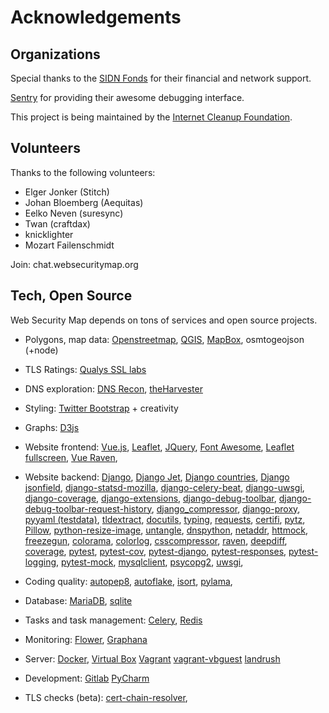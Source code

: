 # Acknowledgements

## Organizations
Special thanks to the [SIDN Fonds](https://www.sidnfonds.nl/) for their financial and network support.

[Sentry](https://sentry.io) for providing their awesome debugging interface.

This project is being maintained by the [Internet Cleanup Foundation](https://internetcleanup.foundation).

## Volunteers
Thanks to the following volunteers:
- Elger Jonker (Stitch)
- Johan Bloemberg (Aequitas)
- Eelko Neven (suresync)
- Twan (craftdax)
- knicklighter
- Mozart Failenschmidt

Join: chat.websecuritymap.org


## Tech, Open Source

Web Security Map depends on tons of services and open source projects.

*   Polygons, map data: [Openstreetmap](https://www.openstreetmap.org),
[QGIS](http://www.qgis.org/), [MapBox](https://www.mapbox.com/), osmtogeojson (+node)

*   TLS Ratings: [Qualys SSL labs](https://www.ssllabs.com/ssltest/)

*   DNS exploration: [DNS Recon](https://github.com/darkoperator/dnsrecon),
[theHarvester](https://github.com/laramies/theHarvester)

*   Styling: [Twitter Bootstrap](http://getbootstrap.com/) \+ creativity

*   Graphs: [D3js](https://d3js.org)

*   Website frontend: [Vue.js](https://vuejs.org/), [Leaflet](https:/http://leafletjs.com/), [JQuery](https://jquery.com/),
[Font Awesome](https://fontawesome.com/), [Leaflet fullscreen](https://github.com/Leaflet/Leaflet.fullscreen),
[Vue Raven](https://github.com/anteriovieira/vue-raven),

*   Website backend: [Django](https://www.djangoproject.com/), [Django Jet](https://github.com/geex-arts/django-jet),
[Django countries](https://github.com/SmileyChris/django-countries),
[Django jsonfield](https://github.com/dmkoch/django-jsonfield),
[django-statsd-mozilla](https://github.com/django-statsd/django-statsd),
[django-celery-beat](https://github.com/celery/django-celery-beat),
[django-uwsgi](https://github.com/unbit/django-uwsgi),
[django-coverage](https://github.com/kmike/django-coverage),
[django-extensions](https://github.com/django-extensions/django-extensions),
[django-debug-toolbar](https://github.com/jazzband/django-debug-toolbar),
[django-debug-toolbar-request-history](https://github.com/djsutho/django-debug-toolbar-request-history),
[django_compressor](https://github.com/django-compressor/django-compressor),
[django-proxy](https://github.com/mjumbewu/django-proxy),
[pyyaml (testdata)](https://github.com/yaml/pyyaml),
[tldextract](https://github.com/john-kurkowski/tldextract),
[docutils](http://docutils.sourceforge.net/),
[typing](https://docs.python.org/3.5/library/typing.html),
[requests](https://python-requests.org),
[certifi](https://github.com/certifi/python-certifi),
[pytz](https://pypi.python.org/pypi/pytz),
[Pillow](https://python-pillow.org),
[python-resize-image](https://pypi.python.org/pypi/python-resize-image),
[untangle](https://github.com/stchris/untangle),
[dnspython](https://dnspython.org/), [netaddr](https://github.com/drkjam/netaddr/),
[httmock](https://github.com/patrys/httmock), [freezegun](https://github.com/spulec/freezegun),
[colorama](https://github.com/tartley/colorama),
[colorlog](https://github.com/borntyping/python-colorlog),
[csscompressor](https://github.com/sprymix/csscompressor),
[raven](https://github.com/getsentry/raven-python),
[deepdiff](https://github.com/seperman/deepdiff),
[coverage](https://bitbucket.org/ned/coveragepy),
[pytest](https://pytest.org),
[pytest-cov](https://github.com/pytest-dev/pytest-cov),
[pytest-django](https://github.com/pytest-dev/pytest-django),
[pytest-responses](https://github.com/getsentry/pytest-responses),
[pytest-logging](https://github.com/saltstack/pytest-logging),
[pytest-mock](https://github.com/pytest-dev/pytest-mock/),
[mysqlclient](https://github.com/PyMySQL/mysqlclient-python),
[psycopg2](https://initd.org/psycopg/),
[uwsgi](https://uwsgi-docs.readthedocs.io/en/latest/),


*   Coding quality: [autopep8](https://github.com/hhatto/autopep8),
[autoflake](https://github.com/myint/autoflake),
[isort](https://github.com/timothycrosley/isort),
[pylama](https://github.com/klen/pylama),

*   Database: [MariaDB](https://mariadb.org/), [sqlite](https://sqlite.org/)

*   Tasks and task management: [Celery](https://www.celeryproject.org/),
[Redis](https://redis.io/)

*   Monitoring: [Flower](https://github.com/mher/flower), [Graphana](https://grafana.com)

*   Server: [Docker](https://github.com/mher/flower),
[Virtual Box](https://www.virtualbox.org/wiki/Downloads)
[Vagrant](https://www.vagrantup.com/downloads.html)
[vagrant-vbguest](https://github.com/dotless-de/vagrant-vbguest)
[landrush](https://github.com/vagrant-landrush/landrush)

*   Development: [Gitlab](https://gitlab.com/internet-cleanup-foundation/)
[PyCharm](https://www.jetbrains.com/pycharm/)

*   TLS checks (beta): [cert-chain-resolver](https://github.com/zakjan/cert-chain-resolver),
